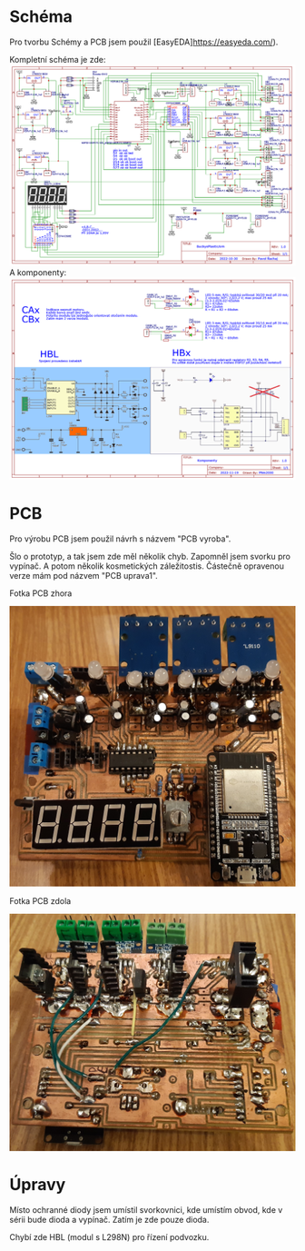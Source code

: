 # Schéma
Pro tvorbu Schémy a PCB jsem použil [EasyEDA]https://easyeda.com/).

Kompletní schéma je zde:
<img src = "hlavni_svhema.png">
A komponenty:
<img src = "Komponenty.png">

# PCB

Pro výrobu PCB jsem použil návrh s názvem "PCB vyroba".

Šlo o prototyp, a tak jsem zde měl několik chyb. Zapomněl jsem svorku pro vypínač. A potom několik kosmetických záležitostis. Částečně opravenou verze mám pod názvem "PCB uprava1".

Fotka PCB zhora

<img src = "PCB_zhora.jpg">

Fotka PCB zdola

<img src = "PCB_zdola.jpg">

# Úpravy

Místo ochranné diody jsem umístil svorkovnici, kde umístím obvod, kde v sérii bude dioda a vypínač. Zatím je zde pouze dioda.

Chybí zde HBL (modul s L298N) pro řízení podvozku.